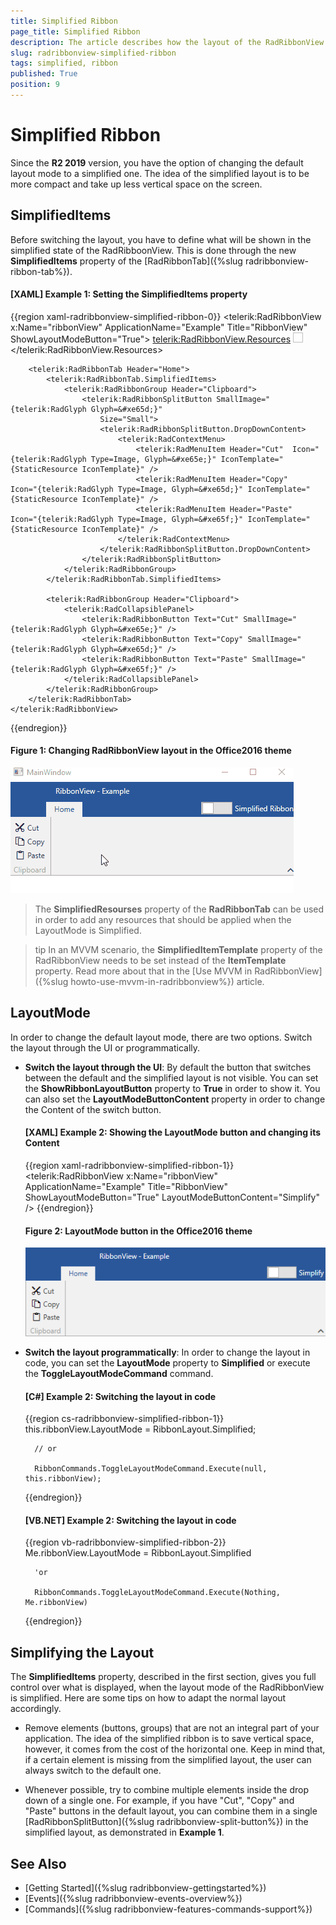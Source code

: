 ```yaml
---
title: Simplified Ribbon
page_title: Simplified Ribbon
description: The article describes how the layout of the RadRibbonView can be changed to a simplified version.
slug: radribbonview-simplified-ribbon
tags: simplified, ribbon
published: True
position: 9
---
```


# Simplified Ribbon

Since the __R2 2019__ version, you have the option of changing the default layout mode to a simplified one. The idea of the simplified layout is to be more compact and take up less vertical space on the screen. 

## SimplifiedItems

Before switching the layout, you have to define what will be shown in the simplified state of the RadRibboonView. This is done through the new __SimplifiedItems__ property of the [RadRibbonTab]({%slug radribbonview-ribbon-tab%}). 

#### __[XAML] Example 1: Setting the SimplifiedItems property__
{{region xaml-radribbonview-simplified-ribbon-0}}
    <telerik:RadRibbonView x:Name="ribbonView" ApplicationName="Example" Title="RibbonView" ShowLayoutModeButton="True">
        <telerik:RadRibbonView.Resources>
            <DataTemplate x:Key="IconTemplate">
                <Image Stretch="Fill" Width="16" Height="16" Source="{Binding}" />
            </DataTemplate>
        </telerik:RadRibbonView.Resources>
        
        <telerik:RadRibbonTab Header="Home">
            <telerik:RadRibbonTab.SimplifiedItems>
                <telerik:RadRibbonGroup Header="Clipboard">
                    <telerik:RadRibbonSplitButton SmallImage="{telerik:RadGlyph Glyph=&#xe65d;}"
                        Size="Small">
                        <telerik:RadRibbonSplitButton.DropDownContent>
                            <telerik:RadContextMenu>
                                <telerik:RadMenuItem Header="Cut"  Icon="{telerik:RadGlyph Type=Image, Glyph=&#xe65e;}" IconTemplate="{StaticResource IconTemplate}" />
                                <telerik:RadMenuItem Header="Copy"   Icon="{telerik:RadGlyph Type=Image, Glyph=&#xe65d;}" IconTemplate="{StaticResource IconTemplate}" />
                                <telerik:RadMenuItem Header="Paste"  Icon="{telerik:RadGlyph Type=Image, Glyph=&#xe65f;}" IconTemplate="{StaticResource IconTemplate}" />
                            </telerik:RadContextMenu>
                        </telerik:RadRibbonSplitButton.DropDownContent>
                    </telerik:RadRibbonSplitButton>
                </telerik:RadRibbonGroup>
            </telerik:RadRibbonTab.SimplifiedItems>

            <telerik:RadRibbonGroup Header="Clipboard">
                <telerik:RadCollapsiblePanel>
                    <telerik:RadRibbonButton Text="Cut" SmallImage="{telerik:RadGlyph Glyph=&#xe65e;}" />
                    <telerik:RadRibbonButton Text="Copy" SmallImage="{telerik:RadGlyph Glyph=&#xe65d;}" />
                    <telerik:RadRibbonButton Text="Paste" SmallImage="{telerik:RadGlyph Glyph=&#xe65f;}" />
                </telerik:RadCollapsiblePanel>
            </telerik:RadRibbonGroup>
        </telerik:RadRibbonTab>
    </telerik:RadRibbonView>
{{endregion}}

#### __Figure 1: Changing RadRibbonView layout in the Office2016 theme__
![Changing RadRibbonView layout in the Office2016 theme](images/RibbonView_LayoutMode_Change.gif)

> The __SimplifiedResourses__ property of the __RadRibbonTab__ can be used in order to add any resources that should be applied when the LayoutMode is Simplified.

>tip In an MVVM scenario, the __SimplifiedItemTemplate__ property of the RadRibbonView needs to be set instead of the **ItemTemplate** property. Read more about that in the [Use MVVM in RadRibbonView]({%slug howto-use-mvvm-in-radribbonview%}) article. 

## LayoutMode

In order to change the default layout mode, there are two options. Switch the layout through the UI or programmatically. 

* __Switch the layout through the UI__: By default the button that switches between the default and the simplified layout is not visible. You can set the __ShowRibbonLayoutButton__ property to __True__ in order to show it. You can also set the __LayoutModeButtonContent__ property in order to change the Content of the switch button.

    #### __[XAML] Example 2: Showing the LayoutMode button and changing its Content__
    {{region xaml-radribbonview-simplified-ribbon-1}}
        <telerik:RadRibbonView x:Name="ribbonView" ApplicationName="Example"  Title="RibbonView" ShowLayoutModeButton="True" LayoutModeButtonContent="Simplify" />
    {{endregion}}

    #### __Figure 2: LayoutMode button in the Office2016 theme__
    ![LayoutMode button in the Office2016 theme](images/RibbonView_LayoutModeButtonContent.png)

* __Switch the layout programmatically__: In order to change the layout in code, you can set the __LayoutMode__ property to __Simplified__ or execute the __ToggleLayoutModeCommand__ command.

    #### __[C#] Example 2: Switching the layout in code__
    {{region cs-radribbonview-simplified-ribbon-1}}
        this.ribbonView.LayoutMode = RibbonLayout.Simplified;
                
        // or

        RibbonCommands.ToggleLayoutModeCommand.Execute(null, this.ribbonView);
    {{endregion}}

    #### __[VB.NET] Example 2: Switching the layout in code__
    {{region vb-radribbonview-simplified-ribbon-2}}
        Me.ribbonView.LayoutMode = RibbonLayout.Simplified

        'or

        RibbonCommands.ToggleLayoutModeCommand.Execute(Nothing, Me.ribbonView)
    {{endregion}}

## Simplifying the Layout

The __SimplifiedItems__ property, described in the first section, gives you full control over what is displayed, when the layout mode of the RadRibbonView is simplified. Here are some tips on how to adapt the normal layout accordingly.

* Remove elements (buttons, groups) that are not an integral part of your application. The idea of the simplified ribbon is to save vertical space, however, it comes from the cost of the horizontal one. Keep in mind that, if a certain element is missing from the simplified layout, the user can always switch to the default one. 

* Whenever possible, try to combine multiple elements inside the drop down of a single one. For example, if you have "Cut", "Copy" and "Paste" buttons in the default layout, you can combine them in a single [RadRibbonSplitButton]({%slug radribbonview-split-button%}) in the simplified layout, as demonstrated in __Example 1__.

## See Also

* [Getting Started]({%slug radribbonview-gettingstarted%})
* [Events]({%slug radribbonview-events-overview%})
* [Commands]({%slug radribbonview-features-commands-support%})